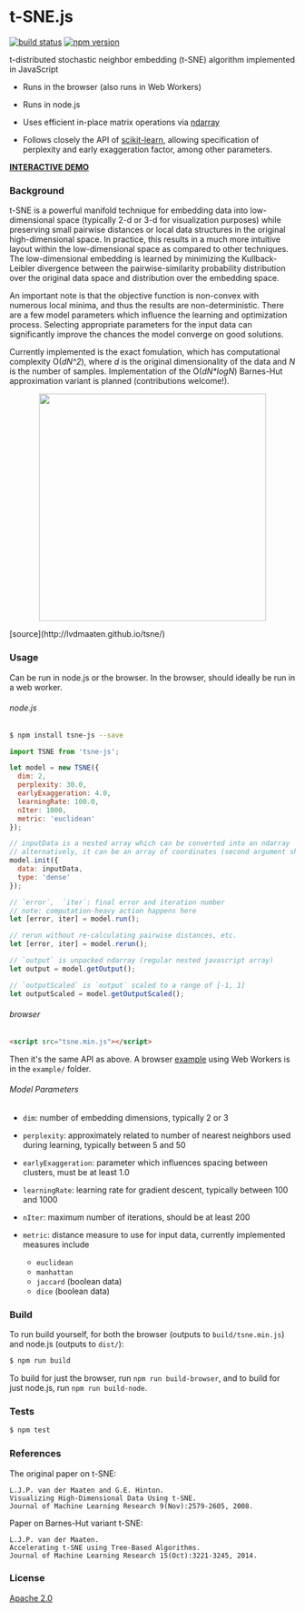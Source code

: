 # t-SNE.js

[![build status](https://img.shields.io/travis/scienceai/tsne-js/master.svg?style=flat-square)](https://travis-ci.org/scienceai/tsne-js)
[![npm version](https://img.shields.io/npm/v/tsne-js.svg?style=flat-square)](https://www.npmjs.com/package/tsne-js)

t-distributed stochastic neighbor embedding (t-SNE) algorithm implemented in JavaScript

+ Runs in the browser (also runs in Web Workers)

+ Runs in node.js

+ Uses efficient in-place matrix operations via [ndarray](https://github.com/scijs/ndarray)

+ Follows closely the API of [scikit-learn](http://scikit-learn.org/stable/modules/generated/sklearn.manifold.TSNE.html), allowing specification of perplexity and early exaggeration factor, among other parameters.

**[INTERACTIVE DEMO](https://scienceai.github.io/tsne-js)**

### Background

t-SNE is a powerful manifold technique for embedding data into low-dimensional space (typically 2-d or 3-d for visualization purposes) while preserving small pairwise distances or local data structures in the original high-dimensional space. In practice, this results in a much more intuitive layout within the low-dimensional space as compared to other techniques. The low-dimensional embedding is learned by minimizing the Kullback-Leibler divergence between the pairwise-similarity probability distribution over the original data space and distribution over the embedding space.

An important note is that the objective function is non-convex with numerous local minima, and thus the results are non-deterministic. There are a few model parameters which influence the learning and optimization process. Selecting appropriate parameters for the input data can significantly improve the chances the model converge on good solutions.

Currently implemented is the exact fomulation, which has computational complexity O(_dN^2_), where _d_ is the original dimensionality of the data and _N_ is the number of samples. Implementation of the O(_dN*logN_) Barnes-Hut approximation variant is planned (contributions welcome!).

<p align="center">
  <img src="http://lvdmaaten.github.io/tsne/examples/caltech101_tsne.jpg" width="400" />
</p>
[source](http://lvdmaaten.github.io/tsne/)

### Usage

Can be run in node.js or the browser. In the browser, should ideally be run in a web worker.

###### node.js

```sh
$ npm install tsne-js --save
```

```js
import TSNE from 'tsne-js';

let model = new TSNE({
  dim: 2,
  perplexity: 30.0,
  earlyExaggeration: 4.0,
  learningRate: 100.0,
  nIter: 1000,
  metric: 'euclidean'
});

// inputData is a nested array which can be converted into an ndarray
// alternatively, it can be an array of coordinates (second argument should be specified as 'sparse')
model.init({
  data: inputData,
  type: 'dense'
});

// `error`,  `iter`: final error and iteration number
// note: computation-heavy action happens here
let [error, iter] = model.run();

// rerun without re-calculating pairwise distances, etc.
let [error, iter] = model.rerun();

// `output` is unpacked ndarray (regular nested javascript array)
let output = model.getOutput();

// `outputScaled` is `output` scaled to a range of [-1, 1]
let outputScaled = model.getOutputScaled();
```

###### browser

```html
<script src="tsne.min.js"></script>
```

Then it's the same API as above. A browser [example](https://scienceai.github.io/tsne-js) using Web Workers is in the `example/` folder.

###### Model Parameters

+ `dim`: number of embedding dimensions, typically 2 or 3

+ `perplexity`: approximately related to number of nearest neighbors used during learning, typically between 5 and 50

+ `earlyExaggeration`: parameter which influences spacing between clusters, must be at least 1.0

+ `learningRate`: learning rate for gradient descent, typically between 100 and 1000

+ `nIter`: maximum number of iterations, should be at least 200

+ `metric`: distance measure to use for input data, currently implemented measures include
  + `euclidean`
  + `manhattan`
  + `jaccard` (boolean data)
  + `dice` (boolean data)

### Build

To run build yourself, for both the browser (outputs to `build/tsne.min.js`) and node.js (outputs to `dist/`):

```sh
$ npm run build
```

To build for just the browser, run `npm run build-browser`, and to build for just node.js, run `npm run build-node`.

### Tests

```sh
$ npm test
```

### References

The original paper on t-SNE:

```
L.J.P. van der Maaten and G.E. Hinton.
Visualizing High-Dimensional Data Using t-SNE.
Journal of Machine Learning Research 9(Nov):2579-2605, 2008.
```

Paper on Barnes-Hut variant t-SNE:

```
L.J.P. van der Maaten.
Accelerating t-SNE using Tree-Based Algorithms.
Journal of Machine Learning Research 15(Oct):3221-3245, 2014.
```

### License

[Apache 2.0](https://github.com/scienceai/tsne-js/blob/master/LICENSE)
